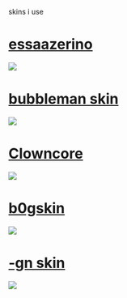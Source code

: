 skins i use

# [essaazerino](https://zaguh.s-ul.eu/nTGOlhRB)
![](https://i.imgur.com/0BIpIl7.png)

# [bubbleman skin](https://zaguh.s-ul.eu/UXnfb9pf)
![](https://i.imgur.com/KnIcJzR.jpeg)

# [Clowncore](https://zaguh.s-ul.eu/aRA5X42V)
![](https://i.imgur.com/oGYpRdV.jpeg)

# [b0gskin](https://zaguh.s-ul.eu/MOOo3s1v)
![](https://i.imgur.com/Gb9iGGU.jpeg)


 # [-gn skin](https://zaguh.s-ul.eu/AENS7WHV)
 ![](https://i.imgur.com/UhOkAbT.png)



